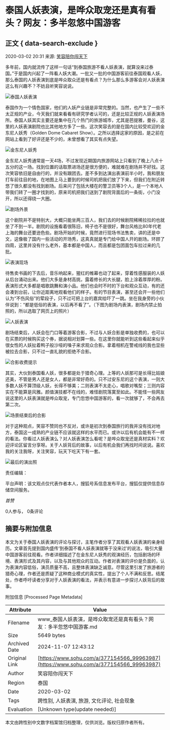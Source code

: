 # 泰国人妖表演，是哗众取宠还是真有看头？网友：多半忽悠中国游客

## 正文 { data-search-exclude }


2020-03-02 20:31 来源: [笑容陪你闯天下](https://www.sohu.com/a/377154566_99963987?spm=smpc.content-abroad.content.1.1730983337544M5pn8Mr)

多年前，国内就流传了这样一句话“到泰国旅游不看人妖表演，就算没来过泰国。”于是国内兴起了一阵看人妖大潮。一批又一批的中国游客前往泰国观看人妖，那么泰国的人妖表演到底是哗众取众还是有看点？为什么那么多游客会对人妖表演这么有兴趣不？不妨且听笑容说说。

![泰国人妖表演](http://5b0988e595225.cdn.sohucs.com/images/20200302/1c4fc38cf2404dbb8d43857e0c105ad2.jpeg)

泰国作为一个情色国家，他们的人妖产业链是非常完整的。当然，也产生了一些不太正规的产业，今天我们就来看看有研究学者认可的，还是比较正规的人妖表演场所。泰国人妖其实主要还是集中在几个热门的旅游城市，尤其是芭提雅，曼谷，这里的人妖表演剧院也比其他地方多了一些。这次笑容去的是在国内比较受欢迎的金东尼人妖秀（Golden Dome Cabaret Show）。之所以选择这家的原因，是之前在网站上看到了好评还是不少的，未曾想看了其实有点失望。

![金东尼人妖秀](http://5b0988e595225.cdn.sohucs.com/images/20200302/aa8087af4f3743908d62ef639d3a187e.jpeg)

金东尼人妖秀通常是一天4场，不过发现近期国内旅游网站上只看到了晚上八点十五分的这一场。找到位置的话取票进场还是很方便的，难就难在剧场并不好找。这次笑容依旧是自由行的，并没有跟团去。差不多到达演出表演前半小时，我和朋友打车前往目的地，在地图上马上要到的时候司机把我们放了下来，但我们在附近转悠了很久都没有找到剧场。后来问了包括大楼在的警卫员等3个人，是一个本地人带我们转了一圈才找到的，原来司机把我们送到了剧院背面后的一条街，小门没开，所以还得绕一大圈。

![剧场外景](http://5b0988e595225.cdn.sohucs.com/images/20200302/3a60ecdf9f334cb0844ee3e52c64ece2.jpeg)

这个剧院并不是特别大，大概只能坐两三百人，我们去的时候剧院稀稀拉拉的也就坐了不到一半。剧院的设施看着很陈旧，椅子也不是很好，舞台风格比80年代老上海的舞台还要逊色些。剧场开始的时候，竟然进行现场书法售卖，讲的还是中文，这像极了国内一些活动的开场秀，这真真就是专门给中国人开的剧场。环顾了四周，这里并没有什么老外，基本都是中国人，而且都是包团面包车拉过来的几批。

![表演现场](http://5b0988e595225.cdn.sohucs.com/images/20200302/8b246d41e70646cea5996d1553180313.jpeg)

待售卖书画的下去后，音乐响起来，猩红的帷幕也动了起来，穿着性感服装的人妖从后台涌动出来。他们大多是身材高挑，露着修长的大长腿，脸上涂着厚厚的粉。表演形式大多都是唱歌跳舞和演小品。他们也会时不时的下台和观众互动，有的还会凑到台前，让你近距离地观看他们的样子。有的节目表演，甚至还会开一些他们认为“不伤风俗”的荤段子，只不过可把上台的嘉宾给吓了一跳。坐在我身旁的小伙伴说到：“都是低俗的表演，以后再不看了”。（下图为剧场内表演，剧场内禁止拍照的，所以选取了网页上的照片）

![人妖表演](http://5b0988e595225.cdn.sohucs.com/images/20200302/29aa29f3f4bc41baab19c64a9a73f9a7.jpeg)

剧场结束后，人妖会在门口等着游客合影，不过与人妖合影是单独收费的，也可以在买票的时候购买这个券，据说相对划算一些。在这里你就能听到这些看起来似乎很女性的人妖扯着鸭子般沙哑的嗓子来求观众合影。拿着相机在警戒线的我也显些被拉去合影，只不过一直礼貌的拒绝不合影。

![合影收费提示](http://5b0988e595225.cdn.sohucs.com/images/20200302/23196c689a0c4ce0afb6b755af1929bf.jpeg)

其实，大伙到泰国看人妖，很多都是处于猎奇心理。上等的人妖那可是长得比姑娘还美，不管是男人还是女人，都是非常好奇的。只不过安东尼的这个表演，一则大多数人妖不算顶级人妖，长得不够美；二则表演不太走心，唱歌对嘴型；三则内容实在不能算是风雅。颜值演技都不在线的，难怪剧院落寞至如此。不能怪一些网友说这里的人妖表演就是哗众取宠，专门忽悠中国游客的，看一次就够了，不会再去第二次。

![场景结束后的合影](http://5b0988e595225.cdn.sohucs.com/images/20200302/1922793594904dcc87d7672b95caed02.jpeg)

对于这种观点，笑容不赞同也不反对，或许是初次到泰国旅行的我并没有找对地方，泰国这一成熟的产业链不应该就这样的水平而已。或许以后有机会能有不一样的看法。你看过人妖表演么？对人妖表演怎么看呢？是哗众取宠还是真材实料？欢迎评论区留言分享呀。关于人妖背后的故事，以后有机会我们再找时间说说。喜欢我的关注我呀，关注笑容，玩天下吃天下有一套。

![最后的演出照](http://5b0988e595225.cdn.sohucs.com/images/20200302/e304c78fa581486382cd64dfe7e7503a.jpeg)

责任编辑：

平台声明：该文观点仅代表作者本人，搜狐号系信息发布平台，搜狐仅提供信息存储空间服务。

_首赞_

0人参与， 0条评论

## 摘要与附加信息

<!-- tcd_abstract -->
本文为关于泰国人妖表演的评论与探讨，主笔作者分享了其观看人妖表演的亲身经历。文章首先提到国内盛传‘到泰国不看人妖表演就等于没来过’的说法，吸引大量中国游客前往观看。作者详细描述了在金东尼人妖秀的观演经历，包括剧场的环境、表演形式及其内容，以及与其他观众的互动。作者对表演的评价是负面的，认为表演内容低俗，演员质量不高，且整体表演缺乏诚意。尽管这里引发了旅游者的猎奇心理，作者还是质疑了这种商业模式的真实性，提出了个人不满和反思。结尾处，作者呼吁读者分享对于人妖表演的看法，并表示有意进一步探讨人妖背后的故事。
<!-- tcd_abstract_end -->

附加信息 [Processed Page Metadata]

| Attribute       | Value                                  |
|-----------------|----------------------------------------|
| Filename        | www_泰国人妖表演，是哗众取宠还是真有看头？网友：多半忽悠中国游客.md                             |
| Size            | 5649 bytes                           |
| Archived Date   | 2024-11-07 12:43:12                             |
| Original Link   | [https://www.sohu.com/a/377154566_99963987](https://www.sohu.com/a/377154566_99963987)                       |
| Author          | 笑容陪你闯天下                               |
| Region          | 泰国                               |
| Date            | 2020-03-02                                 |
| Tags            | 跨性别, 人妖表演, 旅游, 文化评论, 社会现象                                 |
| Evaluation            | [Unknown type(update needed)]                                 |
<!-- tcd_table_end -->

本文由跨性别中文数字档案馆归档整理，仅供浏览。版权归原作者所有。
